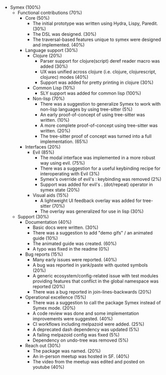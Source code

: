 * Symex (100%)
	* Functional contributions (70%)
		* Core (50%)
			* The initial prototype was written using Hydra, Lispy, Paredit. (30%)
			* The DSL was designed. (30%)
			* The traversal-based features unique to symex were designed and implemented. (40%)
		* Language support (30%)
			* Clojure (20%)
				* Parser support for clojure(script) deref reader macro was added (30%)
				* UX was unified across clojure (i.e. clojure, clojurescript, clojurec) modes (40%)
				* Support was added for pretty printing in clojure (30%)
			* Common Lisp (10%)
				* SLY support was added for common lisp (100%)
			* Non-lisp (70%)
				* There was a suggestion to generalize Symex to work with non-lisp languages by using tree-sitter (5%)
				* An early proof-of-concept of using tree-sitter was written. (10%)
				* A more complete proof-of-concept using tree-sitter was written. (20%)
				* The tree-sitter proof of concept was turned into a full implementation. (65%)
		* Interfaces (20%)
			* Evil (85%)
				* The modal interface was implemented in a more robust way using evil. (75%)
				* There was a suggestion for a useful keybinding recipe for interoperating with Evil (3%)
				* Symex's override of evil's : keybinding was removed (2%)
				* Support was added for evil's . (dot/repeat) operator in symex state (20%)
			* Visual aids (15%)
				* A lightweight UI feedback overlay was added for tree-sitter (70%)
				* The overlay was generalized for use in lisp (30%)
	* Support (30%)
		* Documentation (40%)
			* Basic docs were written. (30%)
			* There was a suggestion to add "demo gifs" / an animated guide (10%)
			* The animated guide was created. (60%)
			* A typo was fixed in the readme (0%)
		* Bug reports (15%)
			* Many early issues were reported. (40%)
			* A bug was reported in yank/paste with quoted symbols (20%)
			* A generic ecosystem/config-related issue with test modules providing features that conflict in the global namespace was reported (20%)
			* There was a bug reported in join-lines-backwards (20%)
		* Operational excellence (15%)
			* There was a suggestion to call the package Symex instead of Symex mode. (20%)
			* A code review was done and some implementation improvements were suggested. (40%)
			* CI workflows including melpazoid were added. (25%)
			* A deprecated dash dependency was updated (5%)
			* A failing melpazoid config was fixed  (5%)
			* Dependency on undo-tree was removed  (5%)
		* Reach out (30%)
			* The package was named. (20%)
			* An in-person meetup was hosted in SF. (40%)
			* The video from the meetup was edited and posted on youtube (40%)
